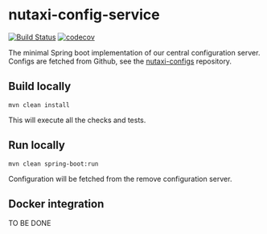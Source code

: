 # nutaxi-config-service

[![Build Status](https://travis-ci.org/microservicesteam/nutaxi-config-server.svg?branch=master)](https://travis-ci.org/microservicesteam/nutaxi-config-server) [![codecov](https://codecov.io/gh/microservicesteam/nutaxi-config-server/branch/master/graph/badge.svg)](https://codecov.io/gh/microservicesteam/nutaxi-config-server)


The minimal Spring boot implementation of our central configuration server. Configs are fetched from Github, see the [nutaxi-configs](https://github.com/microservicesteam/nutaxi-configs) repository.

## Build locally
```
mvn clean install
```
This will execute all the checks and tests.

## Run locally
```
mvn clean spring-boot:run
```
Configuration will be fetched from the remove configuration server.

## Docker integration
TO BE DONE